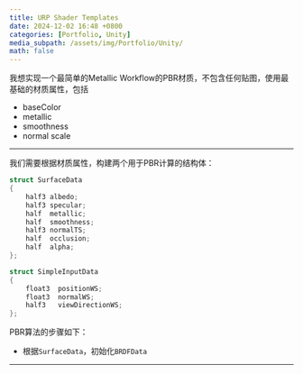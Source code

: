 ```yaml
---
title: URP Shader Templates
date: 2024-12-02 16:48 +0800
categories: [Portfolio, Unity]
media_subpath: /assets/img/Portfolio/Unity/
math: false
---
```


我想实现一个最简单的Metallic Workflow的PBR材质，不包含任何贴图，使用最基础的材质属性，包括

- baseColor
- metallic
- smoothness
- normal scale

---

我们需要根据材质属性，构建两个用于PBR计算的结构体：

```glsl
struct SurfaceData
{
    half3 albedo;
    half3 specular;
    half  metallic;
    half  smoothness;
    half3 normalTS;
    half  occlusion;
    half  alpha;
};
```

```glsl
struct SimpleInputData
{
    float3  positionWS;
    float3  normalWS;
    half3   viewDirectionWS;
};
```

PBR算法的步骤如下：

- 根据`SurfaceData`，初始化`BRDFData`

---

